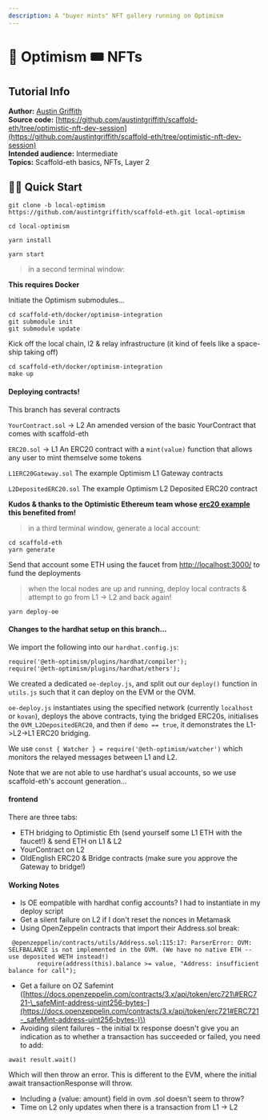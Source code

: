 ```yaml
---
description: A "buyer mints" NFT gallery running on Optimism
---
```


# 🔴 Optimism 🎟 NFTs

## Tutorial Info

**Author:** [Austin Griffith](https://github.com/austintgriffith)  
**Source code:** [https://github.com/austintgriffith/scaffold-eth/tree/optimistic-nft-dev-session](https://github.com/austintgriffith/scaffold-eth/tree/optimistic-nft-dev-session)  
**Intended audience:** Intermediate  
**Topics:** Scaffold-eth basics, NFTs, Layer 2

## 🏃‍♀️ Quick Start

```text
git clone -b local-optimism https://github.com/austintgriffith/scaffold-eth.git local-optimism

cd local-optimism
```

```text
yarn install
```

```text
yarn start
```

> in a second terminal window:

**This requires Docker**

Initiate the Optimism submodules...

```text
cd scaffold-eth/docker/optimism-integration
git submodule init
git submodule update
```

Kick off the local chain, l2 & relay infrastructure \(it kind of feels like a space-ship taking off\)

```text
cd scaffold-eth/docker/optimism-integration
make up
```

#### Deploying contracts!

This branch has several contracts

`YourContract.sol` -&gt; L2 An amended version of the basic YourContract that comes with scaffold-eth

`ERC20.sol` -&gt; L1 An ERC20 contract with a `mint(value)` function that allows any user to mint themselve some tokens

`L1ERC20Gateway.sol` The example Optimism L1 Gateway contracts

`L2DepositedERC20.sol` The example Optimism L2 Deposited ERC20 contract

**Kudos & thanks to the Optimistic Ethereum team whose** [**erc20 example**](https://github.com/ethereum-optimism/optimism-tutorial/tree/deposit-withdrawal) **this benefited from!**

> in a third terminal window, generate a local account:

```text
cd scaffold-eth
yarn generate
```

Send that account some ETH using the faucet from [http://localhost:3000/](http://localhost:3000/) to fund the deployments

> when the local nodes are up and running, deploy local contracts & attempt to go from L1 -&gt; L2 and back again!

```text
yarn deploy-oe
```

#### Changes to the hardhat setup on this branch...

We import the following into our `hardhat.config.js`:

```text
require('@eth-optimism/plugins/hardhat/compiler');
require('@eth-optimism/plugins/hardhat/ethers');
```

We created a dedicated `oe-deploy.js`, and split out our `deploy()` function in `utils.js` such that it can deploy on the EVM or the OVM.

`oe-deploy.js` instantiates using the specified network \(currently `localhost` or `kovan`\), deploys the above contracts, tying the bridged ERC20s, initialises the `OVM_L2DepositedERC20`, and then if `demo == true`, it demonstrates the L1-&gt;L2-&gt;L1 ERC20 bridging.

We use `const { Watcher } = require('@eth-optimism/watcher')` which monitors the relayed messages between L1 and L2.

Note that we are not able to use hardhat's usual accounts, so we use scaffold-eth's account generation...

#### frontend

There are three tabs:

* ETH bridging to Optimistic Eth \(send yourself some L1 ETH with the faucet!\) & send ETH on L1 & L2
* YourContract on L2
* OldEnglish ERC20 & Bridge contracts \(make sure you approve the Gateway to bridge!\)

#### Working Notes

* Is OE eompatible with hardhat config accounts? I had to instantiate in my deploy script
* Get a silent failure on L2 if I don't reset the nonces in Metamask
* Using OpenZeppelin contracts that import their Address.sol break:

```text
 @openzeppelin/contracts/utils/Address.sol:115:17: ParserError: OVM: SELFBALANCE is not implemented in the OVM. (We have no native ETH -- use deposited WETH instead!)
        require(address(this).balance >= value, "Address: insufficient balance for call");
```

* Get a failure on OZ Safemint \([https://docs.openzeppelin.com/contracts/3.x/api/token/erc721\#ERC721-\_safeMint-address-uint256-bytes-](https://docs.openzeppelin.com/contracts/3.x/api/token/erc721#ERC721-_safeMint-address-uint256-bytes-)\)
* Avoiding silent failures - the initial tx response doesn't give you an indication as to whether a transaction has succeeded or failed, you need to add:

```text
await result.wait()
```

Which will then throw an error. This is different to the EVM, where the initial await transactionResponse will throw.

* Including a {value: amount} field in ovm .sol doesn't seem to throw?
* Time on L2 only updates when there is a transaction from L1 -&gt; L2

